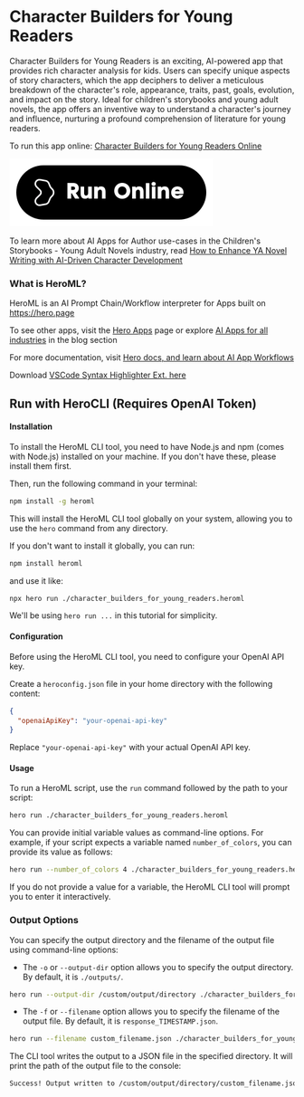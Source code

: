 # Character Builders for Young Readers

Character Builders for Young Readers is an exciting, AI-powered app that provides rich character analysis for kids. Users can specify unique aspects of story characters, which the app deciphers to deliver a meticulous breakdown of the character's role, appearance, traits, past, goals, evolution, and impact on the story. Ideal for children's storybooks and young adult novels, the app offers an inventive way to understand a character's journey and influence, nurturing a profound comprehension of literature for young readers.

To run this app online: [Character Builders for Young Readers Online](https://hero.page/app/character-builders-for-young-readers-comprehensive-character-analysis-for-kids/X4ytdMSEeGqA4H8V73y2)

[![Run Character Builders for Young Readers Online](/assets/run.svg)](https://hero.page/app/character-builders-for-young-readers-comprehensive-character-analysis-for-kids/X4ytdMSEeGqA4H8V73y2)

To learn more about AI Apps for Author use-cases in the Children's Storybooks - Young Adult Novels industry, read [How to Enhance YA Novel Writing with AI-Driven Character Development](https://hero.page/blog/ai/children's-storybooks-young-adult-novels/how-to-enhance-ya-novel-writing-with-ai-driven-character-development/170804)

### What is HeroML?
HeroML is an AI Prompt Chain/Workflow interpreter for Apps built on https://hero.page 

To see other apps, visit the [Hero Apps](https://hero.page/apps) page or explore [AI Apps for all industries](https://hero.page/blog) in the blog section

For more documentation, visit [Hero docs, and learn about AI App Workflows](https://hero.page/tutorials/introduction-to-heroml)

Download [VSCode Syntax Highlighter Ext. here](https://marketplace.visualstudio.com/items?itemName=hero-page.heroml)

## Run with HeroCLI (Requires OpenAI Token)

#### Installation

To install the HeroML CLI tool, you need to have Node.js and npm (comes with Node.js) installed on your machine. If you don't have these, please install them first. 

Then, run the following command in your terminal:

```bash
npm install -g heroml
```

This will install the HeroML CLI tool globally on your system, allowing you to use the `hero` command from any directory.

If you don't want to install it globally, you can run:

```bash
npm install heroml
```

and use it like:

```bash
npx hero run ./character_builders_for_young_readers.heroml
```

We'll be using `hero run ...` in this tutorial for simplicity.

#### Configuration

Before using the HeroML CLI tool, you need to configure your OpenAI API key. 

Create a `heroconfig.json` file in your home directory with the following content:

```json
{
  "openaiApiKey": "your-openai-api-key"
}
```

Replace `"your-openai-api-key"` with your actual OpenAI API key.

#### Usage

To run a HeroML script, use the `run` command followed by the path to your script:

```bash
hero run ./character_builders_for_young_readers.heroml
```

You can provide initial variable values as command-line options. For example, if your script expects a variable named `number_of_colors`, you can provide its value as follows:

```bash
hero run --number_of_colors 4 ./character_builders_for_young_readers.heroml
```

If you do not provide a value for a variable, the HeroML CLI tool will prompt you to enter it interactively.

### Output Options

You can specify the output directory and the filename of the output file using command-line options:

- The `-o` or `--output-dir` option allows you to specify the output directory. By default, it is `./outputs/`.

```bash
hero run --output-dir /custom/output/directory ./character_builders_for_young_readers.heroml
```

- The `-f` or `--filename` option allows you to specify the filename of the output file. By default, it is `response_TIMESTAMP.json`.

```bash
hero run --filename custom_filename.json ./character_builders_for_young_readers.heroml
```

The CLI tool writes the output to a JSON file in the specified directory. It will print the path of the output file to the console:

```bash
Success! Output written to /custom/output/directory/custom_filename.json
```

